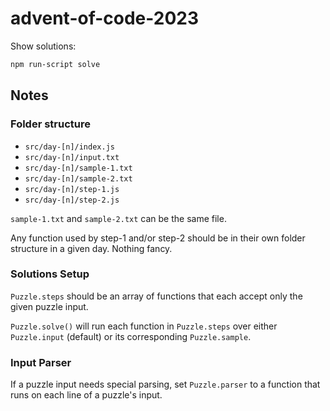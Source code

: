 # advent-of-code-2023

Show solutions:

```bash
npm run-script solve
```

## Notes

### Folder structure

- `src/day-[n]/index.js`
- `src/day-[n]/input.txt`
- `src/day-[n]/sample-1.txt`
- `src/day-[n]/sample-2.txt`
- `src/day-[n]/step-1.js`
- `src/day-[n]/step-2.js`

`sample-1.txt` and `sample-2.txt` can be the same file.

Any function used by step-1 and/or step-2 should be in their own folder structure in a given day. Nothing fancy.

### Solutions Setup

`Puzzle.steps` should be an array of functions that each accept only the given puzzle input.

`Puzzle.solve()` will run each function in `Puzzle.steps` over either `Puzzle.input` (default) or its corresponding `Puzzle.sample`.

### Input Parser

If a puzzle input needs special parsing, set `Puzzle.parser` to a function that runs on each line of a puzzle's input.
